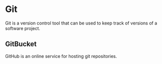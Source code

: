 # Git

Git is a version control tool that can be used to keep track of versions of a software project.

## GitBucket

GitHub is an online service for hosting git repositories.
